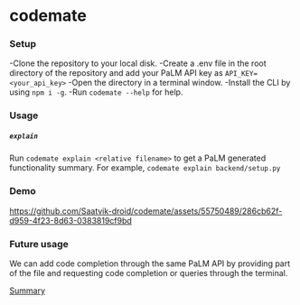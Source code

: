 # codemate

### Setup

-Clone the repository to your local disk.
-Create a .env file in the root directory of the repository and add your PaLM API key as `API_KEY=<your_api_key>`
-Open the directory in a terminal window.
-Install the CLI by using `npm i -g`.
-Run `codemate --help` for help.

### Usage

##### `explain`

Run `codemate explain <relative filename>` to get a PaLM generated functionality summary.
For example, `codemate explain backend/setup.py`

### Demo

https://github.com/Saatvik-droid/codemate/assets/55750489/286cb62f-d959-4f23-8d63-0383819cf9bd

### Future usage

We can add code completion through the same PaLM API by providing part of the file and requesting code completion or queries through the terminal.

[Summary](./SUMMARRY.md)

